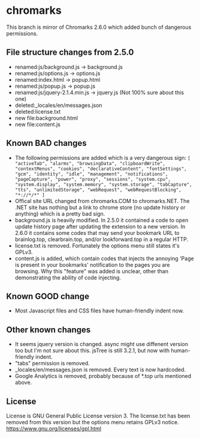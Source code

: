# chromarks
This branch is mirror of Chromarks 2.6.0 which added bunch of dangerous permissions.

## File structure changes from 2.5.0
* renamed:js/background.js -> background.js
* renamed:js/options.js -> options.js
* renamed:index.html -> popup.html
* renamed:js/popup.js -> popup.js
* renamed:js/jquery-2.1.4.min.js -> jquery.js (Not 100% sure about this one)
* deleted:_locales/en/messages.json
* deleted:license.txt
* new file:background.html
* new file:content.js

## Known BAD changes
* The following permissions are added which is a very dangerous sign: `[ "activeTab", "alarms", "browsingData", "clipboardWrite", "contextMenus", "cookies", "declarativeContent", "fontSettings", "gcm", "identity", "idle", "management", "notifications", "pageCapture", "power", "proxy", "sessions", "system.cpu", "system.display", "system.memory", "system.storage", "tabCapture", "tts", "unlimitedStorage", "webRequest", "webRequestBlocking", "*://*/*" ]`
* Offical site URL changed from chromarks.COM to chromarks.NET. The .NET site has nothing but a link to chrome store (no update history or anything) which is a pretty bad sign.
* background.js is heavily modified. In 2.5.0 it contained a code to open update history page after updating the extension to a new version. In 2.6.0 it contains some codes that may send your bookmark URL to brainlog.top, clearbrain.top, and/or lookforward.top in a regular HTTP.
* license.txt is removed. Fortunately the options menu still states it's GPLv3.
* content.js is added, which contain codes that injects the annoying 'Page is present in your bookmarks' notification to the pages you are browsing. Why this "feature" was added is unclear, other than demonstrating the ability of code injecting.

## Known GOOD change
* Most Javascript files and CSS files have human-friendly indent now.

## Other known changes
* It seems jquery version is changed. async might use diffenent version too but I'm not sure about this. jsTree is still 3.2.1, but now with human-friendly indent.
* "tabs" permission is removed.
* _locales/en/messages.json is removed. Every text is now hardcoded.
* Google Analytics is removed, probably because of *.top urls mentioned above.

## License
License is GNU General Public License version 3. The license.txt has been removed from this version but the options menu retains GPLv3 notice.
https://www.gnu.org/licenses/gpl.html
